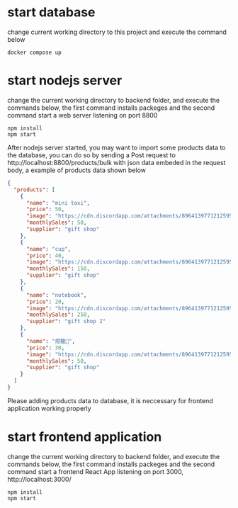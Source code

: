 # start database
change current working directory to this project and execute the command below
```
docker compose up
```

# start nodejs server
change the current working directory to backend folder, and execute the commands below, the first command  installs packeges and the second command start a web server listening on port 8800
```
npm install
npm start
```
After nodejs server started, you may want to import some products data to the database, you can do so by sending a Post request to http://localhost:8800/products/bulk with json data embeded in the request body, a example of products data shown below
```json
{
  "products": [
    {
      "name": "mini taxi",
      "price": 50,
      "image": "https://cdn.discordapp.com/attachments/896413977121259550/1094802087583416350/image.png",
      "monthlySales": 50,
      "supplier": "gift shop"
    },
    {
      "name": "cup",
      "price": 40,
      "image": "https://cdn.discordapp.com/attachments/896413977121259550/1094802269796573325/image.png",
      "monthlySales": 150,
      "supplier": "gift shop"
    },
    {
      "name": "notebook",
      "price": 20,
      "image": "https://cdn.discordapp.com/attachments/896413977121259550/1094851774575296613/image.png",
      "monthlySales": 250,
      "supplier": "gift shop 2"
    },
    {
      "name": "燈籠🏮",
      "price": 30,
      "image": "https://cdn.discordapp.com/attachments/896413977121259550/1094802541054787584/image.png",
      "monthlySales": 50,
      "supplier": "gift shop"
    }
  ]
}

```

Please adding products data to database, it is neccessary for frontend application working properly

# start frontend application
change the current working directory to backend folder, and execute the commands below, the first command  installs packeges and the second command start a frontend React App listening on port 3000, http://localhost:3000/
```
npm install
npm start
```